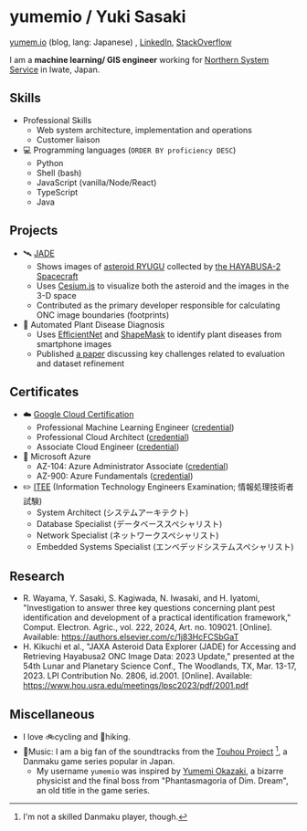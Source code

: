 # yumemio / Yuki Sasaki

[yumem.io](https://yumem.io/) (blog, lang: Japanese) , [LinkedIn](https://www.linkedin.com/in/yumemio/), [StackOverflow](https://stackoverflow.com/users/13301046/yumemio)

I am a **machine learning/ GIS engineer** working for [Northern System Service](https://nssv.co.jp/) in Iwate, Japan.

## Skills

* Professional Skills
  * Web system architecture, implementation and operations
  * Customer liaison
* 💻 Programming languages (`ORDER BY proficiency DESC`)
  * Python
  * Shell (bash)
  * JavaScript (vanilla/Node/React)
  * TypeScript
  * Java

## Projects

* 🛰️ [JADE](https://jade.darts.isas.jaxa.jp/)
  * Shows images of [asteroid RYUGU](https://en.wikipedia.org/wiki/162173_Ryugu) collected by [the HAYABUSA-2 Spacecraft](https://science.nasa.gov/mission/hayabusa-2/)
  * Uses [Cesium.js](https://cesium.com/platform/cesiumjs/) to visualize both the asteroid and the images in the 3-D space
  * Contributed as the primary developer responsible for calculating ONC image boundaries (footprints)
* 🌱 Automated Plant Disease Diagnosis
  * Uses [EfficientNet](https://arxiv.org/abs/1905.11946) and [ShapeMask](https://arxiv.org/abs/1904.03239) to identify plant diseases from smartphone images
  * Published [a paper](https://authors.elsevier.com/c/1j83HcFCSbGaT) discussing key challenges related to evaluation and dataset refinement

## Certificates

* ☁️ [Google Cloud Certification](https://cloud.google.com/learn/certification)
  * Professional Machine Learning Engineer ([credential](https://google.accredible.com/d6811580-d5f4-482d-83cb-86854ac389cb))
  * Professional Cloud Architect ([credential](https://google.accredible.com/33ea747a-9ea0-4f12-974b-39f200181c8f))
  * Associate Cloud Engineer ([credential](https://google.accredible.com/7c6d2149-1bf6-49c8-a7a4-05088d1cc121))
* 🏁 Microsoft Azure
  * AZ-104: Azure Administrator Associate ([credential](https://learn.microsoft.com/en-ca/users/yumemio/credentials/262e827c5fe718ab))
  * AZ-900: Azure Fundamentals ([credential](https://learn.microsoft.com/en-ca/users/yumemio/credentials/46c269defe2b113d))
* ✏️ [ITEE](https://www.jitec.ipa.go.jp/index-e.html) (Information Technology Engineers Examination; 情報処理技術者試験)
  * System Architect (システムアーキテクト)
  * Database Specialist (データベーススペシャリスト)
  * Network Specialist (ネットワークスペシャリスト)
  * Embedded Systems Specialist (エンベデッドシステムスペシャリスト)

## Research

* R. Wayama, Y. Sasaki, S. Kagiwada, N. Iwasaki, and H. Iyatomi, "Investigation to answer three key questions concerning plant pest identification and development of a practical identification framework," Comput. Electron. Agric., vol. 222, 2024, Art. no. 109021. [Online]. Available: https://authors.elsevier.com/c/1j83HcFCSbGaT
* H. Kikuchi et al., "JAXA Asteroid Data Explorer (JADE) for Accessing and Retrieving Hayabusa2 ONC Image Data: 2023 Update," presented at the 54th Lunar and Planetary Science Conf., The Woodlands, TX, Mar. 13-17, 2023. LPI Contribution No. 2806, id.2001. [Online]. Available: https://www.hou.usra.edu/meetings/lpsc2023/pdf/2001.pdf

## Miscellaneous

* I love 🚲cycling and 👒hiking.
* 🎵Music: I am a big fan of the soundtracks from the [Touhou Project](https://en.touhouwiki.net/wiki/Touhou_Project) [^1], a Danmaku game series popular in Japan.
  * My username `yumemio` was inspired by [Yumemi Okazaki](https://en.touhouwiki.net/wiki/Yumemi_Okazaki), a bizarre physicist and the final boss from "Phantasmagoria of Dim. Dream", an old title in the game series.

[^1]: I'm not a skilled Danmaku player, though.
